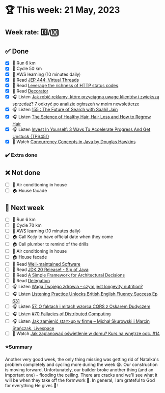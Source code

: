 # 🏆 This week: 21 May, 2023

## Week rate: 8️⃣/🔟

## ✅ Done
- [x] 🏃 Run 6 km
- [x] 🚴 Cycle 50 km
- [x] 🎥 AWS learning (10 minutes daily)
- [x] 📗 Read [JEP 444: Virtual Threads](https://openjdk.org/jeps/444)
- [x] 📗 Read [Leverage the richness of HTTP status codes](https://blog.frankel.ch/leverage-richness-http-status-codes/)
- [x] 📗 Read [Decorator](https://java-design-patterns.com/patterns/decorator/)
- [x] 🎧 Listen [Jak robić reklamy, które przyciągną uwagę klientów i zwiększą sprzedaż? 7 odkryć po analizie ogłoszeń w moim newsletterze](https://malawielkafirma.pl/jak-robic-konwertujace-reklamy/)
- [x] 🎧 Listen [155 : The Future of Search with Saahil Jain](https://www.programmingthrowdown.com/2023/04/155-future-of-search-with-saahil-jain.html)
- [x] 🎧 Listen [The Science of Healthy Hair, Hair Loss and How to Regrow Hair](https://hubermanlab.com/the-science-of-healthy-hair-hair-loss-and-how-to-regrow-hair/)
- [x] 🎧 Listen [Invest In Yourself: 3 Ways To Accelerate Progress And Get Unstuck (TPS451)](https://www.asianefficiency.com/podcasts/451-invest-in-yourself/)
- [x] 🎥 Watch [Concurrency Concepts in Java by Douglas Hawkins](https://youtu.be/ADxUsCkWdbE)

### ✔️ Extra done

## ❌ Not done
- [ ] 🥶 Air conditioning in house
- [ ] 🏠 House facade

## 📝 Next week
- [ ] 🏃 Run 6 km
- [ ] 🚴 Cycle 70 km
- [ ] 🎥 AWS learning (10 minutes daily)
- [ ] 🏠 Call Kojły to have official date when they come
- [ ] 🏠 Call plumber to remind of the drills
- [ ] 🥶 Air conditioning in house
- [ ] 🏠 House facade
- [ ] 📗 Read [Well-maintained Software](https://henrikwarne.com/2023/04/23/well-maintained-software/)
- [ ] 📗 Read [JDK 20 Release! - Sip of Java](https://inside.java/2023/04/22/sip074/)
- [ ] 📗 Read [A Simple Framework for Architectural Decisions](https://www.infoq.com/articles/framework-architectural-decisions/)
- [ ] 📗 Read [Delegation](https://java-design-patterns.com/patterns/delegation/)
- [ ] 🎧 Listen [Waga Twojego zdrowia – czym jest longevity nutrition?](https://zaprojektujswojezycie.pl/waga-twojego-zdrowia-czym-jest-longevity-nutrition/)
- [ ] 🎧 Listen [Listening Practice Unlocks British English Fluency Success Ep 631](https://www.listennotes.com/podcasts/learn-english/listening-practice-unlocks-EU1D7Piujm_/)
- [ ] 🎧 Listen [57. O faktach i mitach wzorca CQRS z Oskarem Dudyczem](https://bettersoftwaredesign.pl/episodes/57)
- [ ] 🎧 Listen [#70 Fallacies of Distributed Computing](https://patoarchitekci.io/70/)
- [ ] 🎧 Listen [Jak zamienić start-up w firmę – Michał Skurowski i Marcin Stańczak, Livespace](https://zaprojektujswojezycie.pl/jak-zamienic-start-up-w-firme-michal-skurowski-i-marcin-stanczak-livespace/)
- [ ] 🎥 Watch [Jak zaplanować oświetlenie w domu? Kurs na wnętrze odc. #14](https://youtu.be/0fBfLK5HZJI)

### ⭐Summary
Another very good week, the only thing missing was getting rid of Natalka's problem completely and cycling more during the week 😁. Our construction is moving forward. Unfortunately, our builder broke another thing (and an important one) - flooding the ceiling. There are cracks and we'll see what it will be when they take off the formwork 🫣. In general, I am grateful to God for everything He gives 👊!
